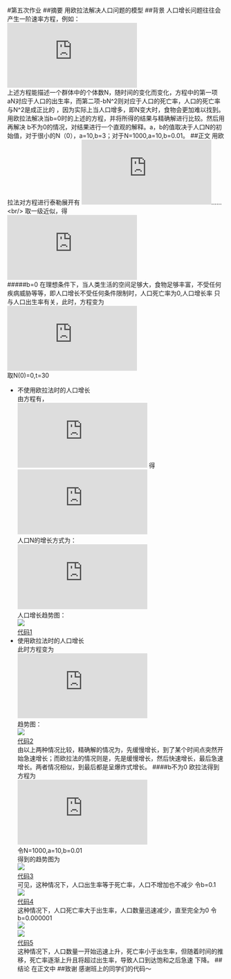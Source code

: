 #第五次作业
##摘要
用欧拉法解决人口问题的模型
##背景
人口增长问题往往会产生一阶速率方程，例如：<br/>
![](http://latex.codecogs.com/gif.latex?%5Cfrac%7B%5Cmathrm%7BdN%7D%20%7D%7B%5Cmathrm%7Bd%7D%20t%7D%3DaN-bN%5E%7B2%7D)<br/>
上述方程能描述一个群体中的个体数N，随时间的变化而变化，方程中的第一项aN对应于人口的出生率，而第二项-bN^2则对应于人口的死亡率，人口的死亡率与N^2是成正比的
，因为实际上当人口增多，即N变大时，食物会更加难以找到。用欧拉法解决当b=0时的上述的方程，并将所得的结果与精确解进行比较。然后用再解决
b不为0的情况，对结果进行一个直观的解释。a，b的值取决于人口N的初始值，对于很小的N（0），a=10,b=3；对于N=1000,a=10,b=0.01。
##正文
用欧拉法对方程进行泰勒展开有
![](http://latex.codecogs.com/gif.latex?N%28%5CDelta%20t%29%3DN%280%29&plus;%5Cfrac%7BdN%7D%7Bdt%7D%5CDelta%20t&plus;%5Cfrac%7B1%7D%7B2%7D%5Cfrac%7B%5Cmathrm%7Bd%5E2%7D%20N%7D%7B%5Cmathrm%7Bd%7D%20t%5E2%7D%28%5CDelta%20t%29%5E2&plus;%5Cfrac%7B1%7D%7B6%7D%5Cfrac%7B%5Cmathrm%7Bd%5E3%7D%20%7D%7B%5Cmathrm%7Bd%7D%20t%5E3%7D%28%5CDelta%20t%29%5E3&plus;)……<br/>
取一级近似，得<br/>
![](http://latex.codecogs.com/gif.latex?N%28%5CDelta%20t%29%5Capprox%20N%280%29&plus;%28aN-bN%5E2%29%5CDelta%20t)<br/>
#####b=0
在理想条件下，当人类生活的空间足够大，食物足够丰富，不受任何疾病威胁等等，即人口增长不受任何条件限制时，人口死亡率为0,人口增长率
只与人口出生率有关，此时，方程变为<br/>
![](http://latex.codecogs.com/gif.latex?%5Cfrac%7B%5Cmathrm%7BdN%7D%20%7D%7B%5Cmathrm%7Bd%7D%20t%7D%3DaN)<br/>
取N(0)=0,t=30
 - 不使用欧拉法时的人口增长<br/>
由方程有，<br/>
![](http://latex.codecogs.com/gif.latex?%5Cint%20%5Cfrac%7BdN%7D%7BN%7D%3D%5Cint%20adt)
得 ![](http://latex.codecogs.com/gif.latex?lnN-lnN%280%29%3Dat)<br/>
人口N的增长方式为：<br/>
![](http://latex.codecogs.com/gif.latex?N%3DN%280%29e%5E%7Bat%7D)<br/>
人口增长趋势图：<br/>
![](https://github.com/zhaoyqing/computationalphysics_N2013301510016/blob/master/homework5/homework5_1.png)<br/>
[代码1](https://github.com/zhaoyqing/computationalphysics_N2013301510016/blob/master/homework5/homework5_1.py)<br/>
 - 使用欧拉法时的人口增长<br/>
此时方程变为<br/>
![](http://latex.codecogs.com/gif.latex?N%28%5CDelta%20t%29%5Capprox%20N%280%29&plus;aN%5CDelta%20t)<br/>
趋势图：<br/>
![](https://github.com/zhaoyqing/computationalphysics_N2013301510016/blob/master/homework5/homework5_2.png)<br/>
[代码2](https://github.com/zhaoyqing/computationalphysics_N2013301510016/blob/master/homework5/homework5_2.py)<br/>
由以上两种情况比较，精确解的情况为，先缓慢增长，到了某个时间点突然开始急速增长；而欧拉法的情况则是，先是缓慢增长，然后快速增长，最后急速增长。两者情况相似，到最后都是呈爆炸式增长。
####b不为0
欧拉法得到方程为<br/>
![](http://latex.codecogs.com/gif.latex?N%28%5CDelta%20t%29%3DN%280%29&plus;%28aN&plus;bN%5E2%29%5CDelta%20t)<br/>
令N=1000,a=10,b=0.01<br/>
得到的趋势图为<br/>
![](https://github.com/zhaoyqing/computationalphysics_N2013301510016/blob/master/homework5/homework5_3.png)<br/>
[代码3](https://github.com/zhaoyqing/computationalphysics_N2013301510016/blob/master/homework5/homework5_3.py)<br/>
可见，这种情况下，人口出生率等于死亡率，人口不增加也不减少
令b=0.1<br/>
![](https://github.com/zhaoyqing/computationalphysics_N2013301510016/blob/master/homework5/homework5_7.png)<br>
[代码4](https://github.com/zhaoyqing/computationalphysics_N2013301510016/blob/master/homework5/homework5_7.py)<br/>
这种情况下，人口死亡率大于出生率，人口数量迅速减少，直至完全为0
令b=0.000001<br/>
![](https://github.com/zhaoyqing/computationalphysics_N2013301510016/blob/master/homework5/homework5_5.png)<br/>
![](https://github.com/zhaoyqing/computationalphysics_N2013301510016/blob/master/homework5/homework5_6.png)<br/>
[代码5](https://github.com/zhaoyqing/computationalphysics_N2013301510016/blob/master/homework5/homework5_5.py)<br/>
这种情况下，人口数量一开始迅速上升，死亡率小于出生率，但随着时间的推移，死亡率逐渐上升且将超过出生率，导致人口到达饱和之后急速
下降。
##结论
在正文中
##致谢
感谢班上的同学们的代码～

